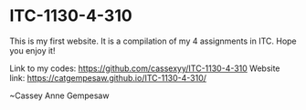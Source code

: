 # ITC-1130-4-310
This is my first website.
It is a compilation of my 4 assignments in ITC.
Hope you enjoy it!

Link to my codes: https://github.com/cassexyy/ITC-1130-4-310
Website link: https://catgempesaw.github.io/ITC-1130-4-310/

~Cassey Anne Gempesaw
